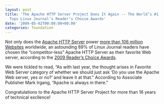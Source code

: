 ```yaml
---
layout: post
title: 'The Apache HTTP Server Project Does It Again -- The World’s #1 Web Server
  Tops Linux Journal’s Reader’s Choice Awards'
date: '2009-05-02T00:00:00+00:00'
categories: foundation
---
```

<p>Not only does the <a href="http://httpd.apache.org/" title="Apache HTTP Server">Apache HTTP Server</a> power <a href="http://news.netcraft.com/archives/2009/04/06/april_2009_web_server_survey.html" title="Netcraft Survey">more
than 106 million Websites</a> worldwide, an astounding 89% of Linux
Journal readers have chosen the “competitor-less” Apache HTTP Server as their
favorite Web server, according to the <a href="http://www.linuxjournal.com/content/linux-journal-announces-winners-its-2009-readers-choice-awards" title="Linux Journal Reader's Choice Awards">2009
Reader’s Choice Awards</a>.</p>

<p>We were tickled to read, “As with last year, the thought
arises in Favorite Web Server category of whether we should just ask ‘Do you
use the Apache Web server, yes or no?’ and leave it at that.” According to
Associate Publisher Mark Irgang, “Apache is always in there.” </p>

<p>Congratulations to the Apache
HTTP Server Project for more than 16 years of technical
excllence!</p>
